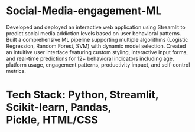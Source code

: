 # Social-Media-engagement-ML

Developed and deployed an interactive web application using Streamlit to predict social media addiction levels based on user behavioral patterns. Built a comprehensive ML pipeline supporting multiple algorithms (Logistic Regression, Random Forest, SVM) with dynamic model selection. Created an intuitive user interface featuring custom styling, interactive input forms, and real-time predictions for 12+ behavioral indicators including age, platform usage, engagement patterns, productivity impact, and self-control metrics.

# Tech Stack: Python, Streamlit, Scikit-learn, Pandas, Pickle, HTML/CSS
